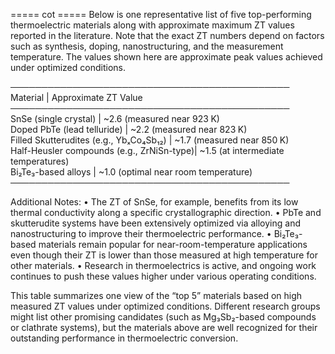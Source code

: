 ===== cot =====
Below is one representative list of five top-performing thermoelectric materials along with approximate maximum ZT values reported in the literature. Note that the exact ZT numbers depend on factors such as synthesis, doping, nanostructuring, and the measurement temperature. The values shown here are approximate peak values achieved under optimized conditions.

─────────────────────────────────────────────  
Material                                 | Approximate ZT Value  
─────────────────────────────────────────────  
SnSe (single crystal)                    | ~2.6 (measured near 923 K)  
Doped PbTe (lead telluride)              | ~2.2 (measured near 823 K)  
Filled Skutterudites (e.g., YbₓCo₄Sb₁₂)   | ~1.7 (measured near 850 K)  
Half-Heusler compounds (e.g., ZrNiSn-type)| ~1.5 (at intermediate temperatures)  
Bi₂Te₃-based alloys                      | ~1.0 (optimal near room temperature)  
─────────────────────────────────────────────  

Additional Notes:
• The ZT of SnSe, for example, benefits from its low thermal conductivity along a specific crystallographic direction.
• PbTe and skutterudite systems have been extensively optimized via alloying and nanostructuring to improve their thermoelectric performance.
• Bi₂Te₃-based materials remain popular for near-room-temperature applications even though their ZT is lower than those measured at high temperature for other materials.
• Research in thermoelectrics is active, and ongoing work continues to push these values higher under various operating conditions.

This table summarizes one view of the “top 5” materials based on high measured ZT values under optimized conditions. Different research groups might list other promising candidates (such as Mg₃Sb₂-based compounds or clathrate systems), but the materials above are well recognized for their outstanding performance in thermoelectric conversion.

